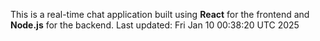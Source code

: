 This is a real-time chat application built using **React** for the frontend and **Node.js** for the backend.
Last updated: Fri Jan 10 00:38:20 UTC 2025
